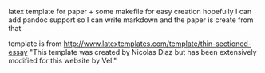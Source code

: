 latex template for paper + some makefile for easy creation
hopefully I can add pandoc support so I can write markdown and the paper is create from that

template is from http://www.latextemplates.com/template/thin-sectioned-essay
"This template was created by Nicolas Diaz but has been extensively modified for this website by Vel."

